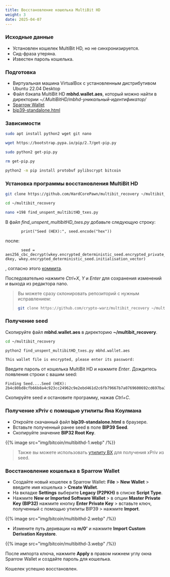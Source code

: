 ```yaml
---
title: Восстановление кошелька MultiBit HD
weight: 3
date: 2025-04-07
---
```


### Исходные данные

- Установлен кошелек MultiBit HD, но не синхронизируется.
- Сид-фраза утеряна.
- Известен пароль кошелька.

### Подготовка

- Виртуальная машина VirtualBox с установленным дистрибутивом Ubuntu 22.04 Desktop
- Файл бэкапа MultiBit HD **mbhd.wallet.aes**, который можно найти в директории *~/.MultiBitHD/mbhd-уникальный-идентификатор/*
- [Sparrow Wallet](https://sparrowwallet.com/)
- [bip39-standalone.html](https://github.com/iancoleman/bip39/releases/latest)

### Зависимости

```bash
sudo apt install python2 wget git nano

wget https://bootstrap.pypa.io/pip/2.7/get-pip.py

sudo python2 get-pip.py

rm get-pip.py

python2 -m pip install protobuf pylibscrypt bitcoin
```

### Установка программы восстановления MultiBit HD

```bash
git clone https://github.com/HardCorePawn/multibit_recovery ~/multibit_recovery

cd ~/multibit_recovery

nano +198 find_unspent_multibitHD_txes.py
```

В файл *find_unspent_multibitHD_txes.py* добавьте следующую строку:

```
       print("Seed (HEX):", seed.encode("hex"))
```

после:

```
       seed = aes256_cbc_decrypt(wkey.encrypted_deterministic_seed.encrypted_private_key, dkey, wkey.encrypted_deterministic_seed.initialisation_vector)
```

, согласно этого [коммита](https://github.com/crypto-warz/multibit_recovery/commit/2756ead99eabddad30b18cffc79530e6fb835269).

Последовательно нажмите *Ctrl+X*, *Y* и *Enter* для сохранения изменений и выхода из редактора nano.

> Вы можете сразу склонировать репозиторий с нужным исправлением:
> 
> ```bash
> git clone https://github.com/crypto-warz/multibit_recovery ~/multibit_recovery
> ```

### Получение seed

Скопируйте файл **mbhd.wallet.aes** в директорию **~/multibit_recovery**.

```bash
cd ~/multibit_recovery

python2 find_unspent_multibitHD_txes.py mbhd.wallet.aes
```

```
This wallet file is encrypted, please enter its password:
```

Введите пароль от кошелька MultiBit HD и нажмите *Enter*. Дождитесь появления строки с вашим seed:

```
Finding Seed....Seed (HEX): 2b4c80bd8cfb66b8a4c923cc24962c9e2ebd461d2c6fb79667b7a0769600692cd697ba370cfa27045689360e5afe812efb13d1dec1b9eaf0e3fb4a4e0a47768d
```

Скопируйте seed и остановите программу, нажав *Ctrl+C*.

### Получение xPriv с помощью утилиты Яна Коулмана

- Откройте скачанный файл **bip39-standalone.html** в браузере.
- Вставьте полученный ранее seed в поле **BIP39 Seed**.
- Скопируйте значение **BIP32 Root Key**.

{{% image src="img/bitcoin/multibithd-1.webp" /%}}

> Также вы можете использовать [утилиту BX](bitcoin/bx-install/#%D0%B8%D1%81%D0%BF%D0%BE%D0%BB%D1%8C%D0%B7%D0%BE%D0%B2%D0%B0%D0%BD%D0%B8%D0%B5) для получения xPriv из seed.

### Восстановление кошелька в Sparrow Wallet

- Создайте новый кошелек в Sparrow Wallet: **File** > **New Wallet** > введите имя кошелька > **Create Wallet**.
- На вкладке **Settings** выберите **Legacy (P2PKH)** в списке **Script Type**.
- Нажмите **New or Imported Software Wallet** > в опции  **Master Private Key (BIP32)** нажмите кнопку **Enter Private Key** > вставьте ключ, полученный с помощью утилиты BIP39 > нажмите **Import**.

{{% image src="img/bitcoin/multibithd-2.webp" /%}}

- Измените путь деривации на **m/0'** и нажмите **Import Custom Derivation Keystore**.

{{% image src="img/bitcoin/multibithd-3.webp" /%}}

После импорта ключа, нажмите **Apply** в правом нижнем углу окна Sparrow Wallet и создайте пароль для кошелька.

Кошелек успешно восстановлен.